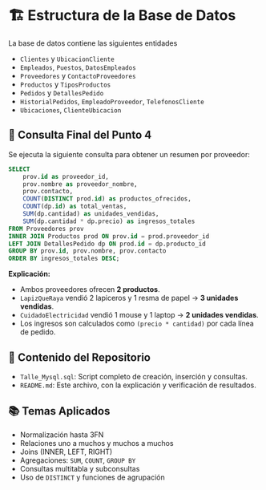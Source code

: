 # 🏗️ Estructura de la Base de Datos

La base de datos contiene las siguientes entidades

- `Clientes` y `UbicacionCliente`
- `Empleados`, `Puestos`, `DatosEmpleados`
- `Proveedores` y `ContactoProveedores`
- `Productos` y `TiposProductos`
- `Pedidos` y `DetallesPedido`
- `HistorialPedidos`, `EmpleadoProveedor`, `TelefonosCliente`
- `Ubicaciones`, `ClienteUbicacion`


## 🧠 Consulta Final del Punto 4

Se ejecuta la siguiente consulta para obtener un resumen por proveedor:

```sql
SELECT 
    prov.id as proveedor_id,
    prov.nombre as proveedor_nombre,
    prov.contacto,
    COUNT(DISTINCT prod.id) as productos_ofrecidos,
    COUNT(dp.id) as total_ventas,
    SUM(dp.cantidad) as unidades_vendidas,
    SUM(dp.cantidad * dp.precio) as ingresos_totales
FROM Proveedores prov
INNER JOIN Productos prod ON prov.id = prod.proveedor_id
LEFT JOIN DetallesPedido dp ON prod.id = dp.producto_id
GROUP BY prov.id, prov.nombre, prov.contacto
ORDER BY ingresos_totales DESC;
```

**Explicación:**

- Ambos proveedores ofrecen **2 productos**.
- `LapizQueRaya` vendió 2 lapiceros y 1 resma de papel → **3 unidades vendidas**.
- `CuidadoElectricidad` vendió 1 mouse y 1 laptop → **2 unidades vendidas**.
- Los ingresos son calculados como `(precio * cantidad)` por cada línea de pedido.


## 📁 Contenido del Repositorio

- `Talle_Mysql.sql`: Script completo de creación, inserción y consultas.
- `README.md`: Este archivo, con la explicación y verificación de resultados.


## 📚 Temas Aplicados

- Normalización hasta 3FN
- Relaciones uno a muchos y muchos a muchos
- Joins (INNER, LEFT, RIGHT)
- Agregaciones: `SUM`, `COUNT`, `GROUP BY`
- Consultas multitabla y subconsultas
- Uso de `DISTINCT` y funciones de agrupación

